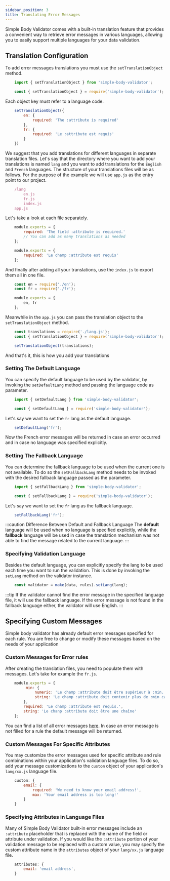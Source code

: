 ```yaml
---
sidebar_position: 3
title: Translating Error Messages
---
```


Simple Body Validator comes with a built-in translation feature that provides a convenient way to retrieve error messages in various languages, allowing you to easily support multiple languages for your data validation.

## Translation Configuration

To add error messages translations you must use the <code>setTranslationObject</code> method.

```js
    import { setTranslationObject } from 'simple-body-validator';
```

```js
    const { setTranslationObject } = require('simple-body-validator');
```

Each object key must refer to a language code.

```js
    setTranslationObject({
        en: {
            required: 'The :attribute is required'
        },
        fr: {
            required: 'Le :attribute est requis'
        }
    })
```

We suggest that you add translations for different languages in separate translation files. Let's say that the directory where you want to add your translations is named <code>lang</code> and you want to add translations for the <code>English</code> and <code>French</code> languages. The structure of your translations files will be as follows. For the purpose of the example we will use <code>app.js</code> as the entry point to our project.

```js
    /lang
        en.js
        fr.js
        index.js
    app.js
```

Let's take a look at each file separately.

```js title="lang/en.js"
    module.exports = {
        required: 'The field :attribute is required.'
        // You can add as many translations as needed
    };
```

```js title="lang/fr.js"
    module.exports = {
        required: 'Le champ :attribute est requis'
    };
```

And finally after adding all your translations, use the <code>index.js</code> to export them all in one file.

```js title="lang/index.js"
    const en = require('./en');
    const fr = require('./fr');

    module.exports = {
        en, fr
    };
```

Meanwhile in the <code>app.js</code> you can pass the translation object to the <code>setTranslationObject</code> method.

```js title="app.js"
    const translations = require('./lang.js');
    const { setTranslationObject } = require('simple-body-validator');

    setTranslationObject(translations);
```

And that's it, this is how you add your translations

<!--
### Translation Path

Another way to add translations is to use the <code>setTranslationPath</code> method, let's start with a simple example.

First you need to create a <code>directory</code> in your project and add all the translation files there. For each language you must create a new file.

Here's an example on how to add the translations, lets say that the directory where you want to add your translations is named <code>lang</code> and you want to add translations for the <code>French</code> and <code>Arabic</code> languages. The structure of your files must be as follows.

```js
    /lang
        ar.js
        fr.js
```

:::info English Translation
The English language is supported by default. There is no need to add <code>en.js</code> file to the <code>lang</code> directory, unless you want to override or add any english translation rule.
:::

### Specifying The Directory Path

For the library to locate your translation directory, you need to specify the directory's path. To do so you need to import the <code>setTranslationPath</code> method.

```js
    import { setTranslationPath } from 'simple-body-validator';
```

```js
    const { setTranslationPath } = require('simple-body-validator');
```

Lets say your project structure is like the following.

```js
    /lang
        ar.js
        fr.js
    app.js
```

And <code>app.js</code> is the entry point of your project. To set the translation path you should do the following.

```js title="app.js"
    const { setTranslationPath } = require('simple-body-validator');

    setTranslationPath(__dirname + '/lang');
```

:::caution
Setting the translation path should always be on top, before setting the default lang or running any validation, so that you don't face any translation problems.
:::

-->


### Setting The Default Language 

You can specify the default language to be used by the validator, by invoking the <code>setDefaultLang</code> method and passing the language code as parameter.

```js 
    import { setDefaultLang } from 'simple-body-validator';
```

```js 
    const { setDefaultLang } = require('simple-body-validator');
```

Let's say we want to set the <code>fr</code> lang as the default language.

```js 
    setDefaultLang('fr');
```

Now the French error messages will be returned in case an error occurred and in case no language was specified explicitly.

### Setting The Fallback Language

You can determine the fallback language to be used when the current one is not available. To do so the <code>setFallbackLang</code> method needs to be invoked with the desired fallback language passed as the parameter.


```js
    import { setFallbackLang } from 'simple-body-validator';
```

```js
    const { setFallbackLang } = require('simple-body-validator');
```

Let's say we want to set the <code>fr</code> lang as the fallback language.

```js 
    setFallbackLang('fr');
```

:::caution Difference Between Default and Fallback Language
The **default** language will be used when no language is specified explicitly, while the **fallback** language will be used in case the translation mechanism was not able to find the message related to the current language.
:::

### Specifying Validation Language

Besides the default language, you can explicitly specify the lang to be used each time you want to run the validation. This is done by invoking the <code>setLang</code> method on the validator instance.

```js 
    const validator = make(data, rules).setLang(lang);
```
:::tip
If the validator cannot find the error message in the specified language file, it will use the fallback language. If the error message is not found in the fallback language either, the validator will use English.
:::

## Specifying Custom Messages

Simple body validator has already default error messages specified for each rule. You are free to change or modify these messages based on the needs of your application

### Custom Messages for Error rules

After creating the translation files, you need to populate them with messages. Let's take for example the <code>fr.js</code>.

```js title="fr.js"
    module.exports = {
         min: {
             numeric: 'Le champ :attribute doit être supérieur à :min.',
             string: 'Le champ :attribute doit contenir plus de :min caractères.'
        },
        required: 'Le champ :attribute est requis.',
        string: 'Le chanp :attribute doit être une chaîne'
    };
```

You can find a list of all error messages [here](/error-messages/error-messages-list). In case an error message is not filled for a rule the default message will be returned.


### Custom Messages For Specific Attributes

You may customize the error messages used for specific attribute and rule combinations within your application's validation language files. To do so, add your message customizations to the <code>custom</code> object of your application's <code>lang/xx.js</code> language file.

```js
    custom: {
        email: {
            required: 'We need to know your email address!',
            max: 'Your email address is too long!'
        }
    }
```

### Specifying Attributes in Language Files

Many of Simple Body Validator built-in error messages include an <code>:attribute</code> placeholder that is replaced with the name of the field or attribute under validation. If you would like the <code>:attribute</code> portion of your validation message to be replaced with a custom value, you may specify the custom attribute name in the <code>attributes</code> object of your <code>lang/xx.js</code> language file.

```js
    attributes: {
        email: 'email address',
    }
```
 






